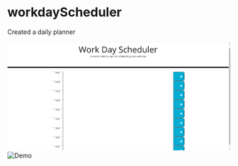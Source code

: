 # workdayScheduler
Created a daily planner

![Screenshot](screenshot.png)
![Demo](workDaySchedulerDemo.gif)